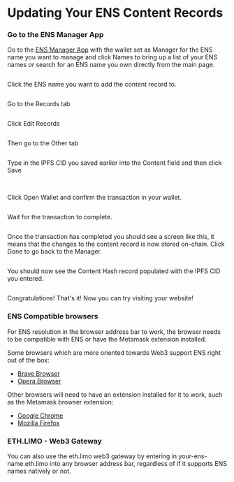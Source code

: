 # Updating Your ENS Content Records

### Go to the ENS Manager App <a href="#h_aeeb903a9a" id="h_aeeb903a9a"></a>

Go to the [ENS Manager App](https://app.ens.domains/) with the wallet set as Manager for the ENS name you want to manage and click Names to bring up a list of your ENS names _or_ search for an ENS name you own directly from the main page.

<figure><img src="https://downloads.intercomcdn.com/i/o/739416797/8f3f006ab01f5a146d2e7c28/18.png?expires=1717974000&#x26;signature=b1478d259b30e14f118e3023f8db7e40b20f374b62082c61064edf222ec7c4e4" alt=""><figcaption></figcaption></figure>

Click the ENS name you want to add the content record to.

<figure><img src="https://downloads.intercomcdn.com/i/o/739417331/411ae059c4c7683677f68e6c/19.png?expires=1717974000&#x26;signature=eb432163496aad680bbb8b5803e9d28b1f1c2544ed8673dd0e7b9a44d8d46c8a" alt=""><figcaption></figcaption></figure>

Go to the Records tab

<figure><img src="https://downloads.intercomcdn.com/i/o/739417929/77f33569586aac1e5c72dbea/20.png?expires=1717974000&#x26;signature=f25e84b0dfaab7768c1b5cf08b27d7d3c9e618b39072805333686c5124bc4057" alt=""><figcaption></figcaption></figure>

Click Edit Records

<figure><img src="https://downloads.intercomcdn.com/i/o/739418354/7217fd8152668bb72c0d5df3/21.png?expires=1717974000&#x26;signature=79946905cc49b13ac0a041d166d578336cdedccca430e9c60848c11d44b5c886" alt=""><figcaption></figcaption></figure>

Then go to the Other tab

<figure><img src="https://downloads.intercomcdn.com/i/o/739418810/10eb539ecf1be88cafaeef00/22.png?expires=1717974000&#x26;signature=6c7203c3adfb2cf373a25c94459fc98baeeb12c5ffe20b31ddcfe0fe982fae9c" alt=""><figcaption></figcaption></figure>

Type in the IPFS CID you saved earlier into the Content field and then click Save\
​

<figure><img src="https://downloads.intercomcdn.com/i/o/739419317/c335fd501481068ee1857c6b/23.png?expires=1717974000&#x26;signature=6d2e5c34e80ebd2c3ef55444a0f07e2349dec3c3dd9c79580ba3583f3bf30216" alt=""><figcaption></figcaption></figure>

Click Open Wallet and confirm the transaction in your wallet.

<figure><img src="https://downloads.intercomcdn.com/i/o/739419912/1a803f26ca441a496609c62b/24.png?expires=1717974000&#x26;signature=8e7aab521ddf94fca2723d6422e3022372fd8fe72dc04ae11fa3461589134c2e" alt=""><figcaption></figcaption></figure>

Wait for the transaction to complete.

<figure><img src="https://downloads.intercomcdn.com/i/o/739420391/1d2f396601fcd75f9a5979af/25.png?expires=1717974000&#x26;signature=f3feb8a966ac6246eadbc2f5e05cbf2b939891909b159d9b451c7ad8018e911c" alt=""><figcaption></figcaption></figure>

Once the transaction has completed you should see a screen like this, it means that the changes to the content record is now stored on-chain. Click Done to go back to the Manager.

<figure><img src="https://downloads.intercomcdn.com/i/o/739420767/98f154c7e70b061c57479300/26.png?expires=1717974000&#x26;signature=d8ea7574c904140ec4f730689bf8f20149edaad1c2c4d108821f425eaeb10a74" alt=""><figcaption></figcaption></figure>

You should now see the Content Hash record populated with the IPFS CID you entered.

<figure><img src="https://downloads.intercomcdn.com/i/o/739421170/09ee5031c709545bdc998366/27.png?expires=1717974000&#x26;signature=9e7308edb0ecaf149867ec92f0bd0c1a438a156c6317de6dd25ed8a6a466f062" alt=""><figcaption></figcaption></figure>

Congratulations! That's it! Now you can try visiting your website!

### ENS Compatible browsers[​](http://localhost:3000/howto/decentralized-website#ens-compatible-browsers) <a href="#h_c445e8ea66" id="h_c445e8ea66"></a>

For ENS resolution in the browser address bar to work, the browser needs to be compatible with ENS or have the Metamask extension installed.

Some browsers which are more oriented towards Web3 support ENS right out of the box:

* [Brave Browser](https://brave.com/)
* [Opera Browser](https://www.opera.com/)

Other browsers will need to have an extension installed for it to work, such as the Metamask browser extension:

* [Google Chrome](https://www.google.com/chrome)
* [Mozilla Firefox](https://www.mozilla.org/)

### ETH.LIMO - Web3 Gateway <a href="#h_b6b11193b5" id="h_b6b11193b5"></a>

You can also use the eth.limo web3 gateway by entering in your-ens-name.eth.limo into any browser address bar, regardless of if it supports ENS names natively or not.
